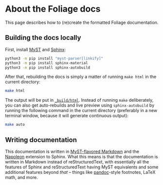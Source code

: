 # About the Foliage docs

This page describes how to (re)create the formatted Foliage documentation.

## Building the docs locally

First, install [MyST](https://myst-parser.readthedocs.io/en/latest/index.html) and [Sphinx](https://www.sphinx-doc.org):

```sh
python3 -m pip install "myst-parser[linkify]"
python3 -m pip install sphinx-material
python3 -m pip install sphinx-autobuild
```

After that, rebuilding the docs is simply a matter of running `make html` in the current directory:

```sh
make html
```

The output will be put in [`_build/html`](_build/html).  Instead of running `make` deliberately, you can also get auto-rebuilds and live preview using `sphinx-autobuild` by running the following command in the current directory (preferably in a new terminal window, because it will generate continuous output):

```sh
make auto
```


## Writing documentation

This documentation is written in [MyST-flavored Markdown](https://myst-parser.readthedocs.io/en/latest/) and the [Napoleon](https://www.sphinx-doc.org/en/master/usage/extensions/napoleon.html) extension to Sphinx.  What this means is that the documentation is written in Markdown instead of reStructuredText, with essentially all the features of Sphinx and reStructuredText having MyST equivalents and some additional features beyond _that_ &ndash; things like [pandoc](https://pandoc.org)-style footnotes, LaTeX math, and more.
